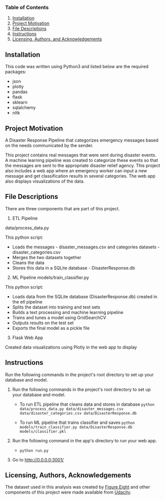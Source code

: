 ### Table of Contents

1. [Installation](#installation)
2. [Project Motivation](#motivation)
3. [File Descriptions](#file)
4. [Instructions](#instructions)
5. [Licensing, Authors, and Acknowledgements](#licensing)


## Installation <a name="installation"></a>
This code was written using Python3 and listed below are the required packages:

- json
- plotly
- pandas
- flask
- sklearn
- sqlalchemy
- nltk



## Project Motivation<a name="motivation"></a>


A Disaster Response Pipeline that categorizes emergency messages based on the needs communicated by the sender.

This project contains real messages that were sent during disaster events. A machine learning pipeline was created to categorize these events so that the messages are sent to the appropriate disaster relief agency.  This project also includes a web app where an emergency worker can input a new message and get classification results in several categories. The web app also displays visualizations of the data. 


## File Descriptions<a name="file"></a>

There are three components that are part of this project.

1. ETL Pipeline

data/process_data.py 

This python script:
- Loads the messages - disaster_messages.csv and categories datasets - disaster_categories.csv 
- Merges the two datasets together
- Cleans the data
- Stores this data in a SQLite database - DisasterResponse.db

2. ML Pipeline
    models/train_classifier.py 

This python script:
- Loads data from the SQLite database (DisasterResponse.db) created in the etl pipeline
- Splits the dataset into training and test sets
- Builds a text processing and machine learning pipeline
- Trains and tunes a model using GridSearchCV
- Outputs results on the test set
- Exports the final model as a pickle file

3. Flask Web App

Created data visualizations using Plotly in the web app to display 

## Instructions <a name="instructions"></a>

Run the following commands in the project's root directory to set up your database and model.

1. Run the following commands in the project's root directory to set up your database and model.

    - To run ETL pipeline that cleans data and stores in database
        `python data/process_data.py data/disaster_messages.csv data/disaster_categories.csv data/DisasterResponse.db`
        
    - To run ML pipeline that trains classifier and saves
        `python models/train_classifier.py data/DisasterResponse.db models/classifier.pkl`

2. Run the following command in the app's directory to run your web app.
    - `python run.py`

3. Go to http://0.0.0.0:3001/


## Licensing, Authors, Acknowledgements<a name="licensing"></a>

The dataset used in this analysis was created by [Figure Eight](https://appen.com/) and other components of this project were made available from [Udacity](https://www.udacity.com).

